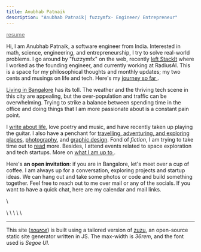 ```yaml
---
title: Anubhab Patnaik
description: "Anubhab Patnaik| fuzzymfx- Engineer/ Entrepreneur"
---
```


[<span style="color: #777;"><i class="fa-solid fa-light fa-file-invoice"></i> resume</span>](/resume.pdf)

Hi, I am Anubhab Patnaik, a software engineer from India. Interested in math, science, engineering, and entrepreneurship, I try to solve real-world problems. I go around by "fuzzymfx" on the web, recently [left StackIt](https://www.linkedin.com/feed/update/urn:li:activity:7145664348022013952/) where I worked as the founding engineer, and currently working at RadiusAI. This is a space for my philosophical thoughts and monthly updates; my two cents and musings on life and tech. Here's my [journey so far <i class="fa-solid fa-arrow-right" ></i> ](/journey.html).

[Living in Bangalore](https://anubhavp.dev/blog/lifeinametro.html) has its toll. The weather and the thriving tech scene in this city are appealing, but the over-population and traffic can be overwhelming. Trying to strike a balance between spending time in the office and doing things that I am more passionate about is a constant pain point.

I [write about life](https://substack.com/@fuzzymf), love poetry and music, and have recently taken up playing the guitar. I also have a penchant for [travelling, adventuring, and exploring places](https://anubhavp.dev/explored), [photography](https://instagram.com/anubhavclicks), and [graphic design](https://dribbble.com/fuzzymf). Fond of *fiction*, I am trying to take time out to [read](https://anubhavp.dev/reading.html) more. Besides, I attend events related to space exploration and tech startups. More on [what I am up to <i class="fa-solid fa-arrow-right" ></i> ](/current.html).

Here's **an open invitation**: if you are in Bangalore, let's meet over a cup of coffee. I am always up for a conversation, exploring projects and startup ideas. We can hang out and take some photos or code and build something together. Feel free to reach out to me over mail or any of the socials. If you want to have a quick chat, here are my calendar and mail links.

[<i class="fa-solid fa-envelope" style="color: #777;"></i>](mailto:anubhabr50@gmail.com)  \   [<i class="fa-solid fa-calendar-days" style="color: #777;"></i>](https://cal.com/anubhavp) 

[<i class="fa-brands fa-github" style="color: #777;"></i>](https://github.com/fuzzymfx) \ [<i class="fa-brands fa-linkedin" style="color: #777;"></i>](https://www.linkedin.com/in/anubhabpatnaik/) \ [<i class="fa-brands fa-instagram" style="color: #777;"></i>](https://instagram.com/anubhavclicks) \ [<i class="fa-solid fa-basketball" style="color: #777;"></i>](https://dribbble.com/fuzzymf) \ [<i class="fa-brands fa-twitter" style="color: #777;"></i>](https://twitter.com/fuzzymfx) \ [<i class="fa-solid fa-bookmark" style="color: #777;"></i>](https://fuzzymf.substack.com/subscribe)

---

This site ([*source*](https://github.com/fuzzymfx/fuzzymfx.github.io)) is built using a tailored version of [zuzu](https://github.com/fuzzymfx/zuzu), an open-source static site generator written in JS. The max-width is *36rem*, and the font used is *Segoe UI*.